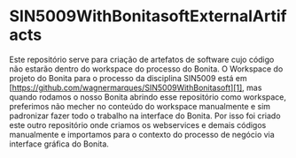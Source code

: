 # SIN5009WithBonitasoftExternalArtifacts
Este repositório serve para criação de artefatos de software cujo código não estarão dentro do workspace do processo do Bonita. 
O Workspace do projeto do Bonita para o processo da disciplina SIN5009 está em [https://github.com/wagnermarques/SIN5009WithBonitasoft][1], mas quando rodamos o nosso Bonita abrindo esse repositório como workspace, preferimos não mecher no conteúdo do workspace manualmente e sim padronizar fazer todo o trabalho na interface do Bonita.
Por isso foi criado este outro repositório onde criamos os webservices e demais códigos manualmente e importamos para o contexto do processo de negócio via interface gráfica do Bonita.

[1]: https://github.com/wagnermarques/SIN5009WithBonitasoft "SIN5009WithBonitasoft"
